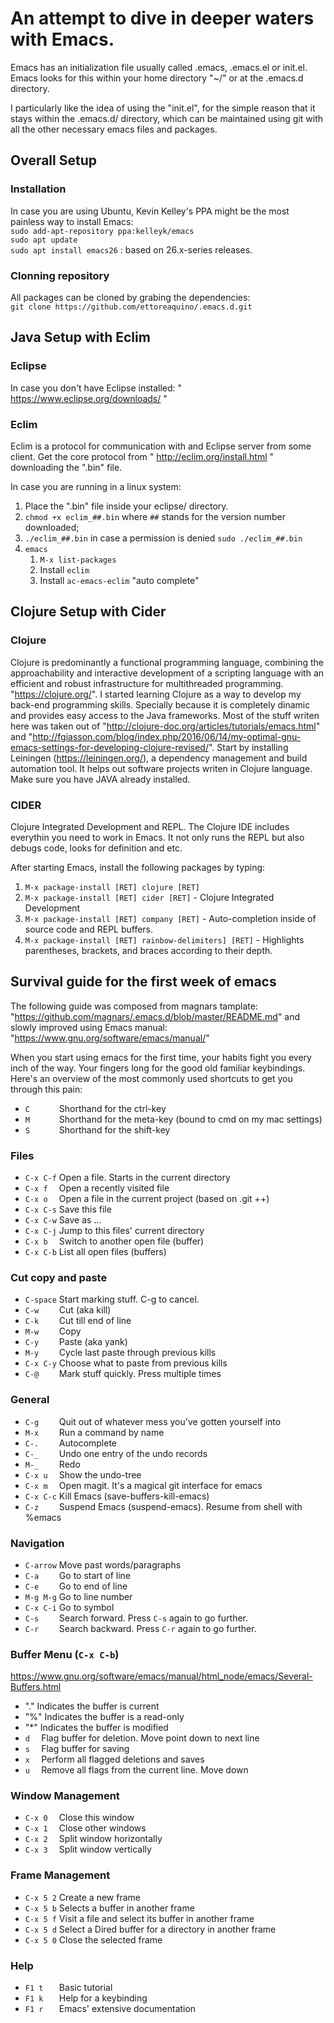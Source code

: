 # An attempt to dive in deeper waters with Emacs.
Emacs has an initialization file usually called .emacs, .emacs.el or init.el.
Emacs looks for this within your home directory "~/" or at the .emacs.d directory.

I particularly like the idea of using the "init.el", for the simple reason that it
stays within the .emacs.d/ directory, which can be maintained using git with all the
other necessary emacs files and packages. 

## Overall Setup
### Installation
In case you are using Ubuntu, Kevin Kelley's PPA might be the most painless way to install Emacs:<br/>
 `sudo add-apt-repository ppa:kelleyk/emacs`<br/>
 `sudo apt update`<br/>
 `sudo apt install emacs26` : based on 26.x-series releases.
### Clonning repository
All packages can be cloned by grabing the dependencies:<br/>
 `git clone https://github.com/ettoreaquino/.emacs.d.git`

## Java Setup with Eclim
### Eclipse
  In case you don't have Eclipse installed: " https://www.eclipse.org/downloads/ "
  
### Eclim
  Eclim is a protocol for communication with and Eclipse server from some client.
  Get the core protocol from " http://eclim.org/install.html " downloading the ".bin" file.

In case you are running in a linux system:
  1. Place the ".bin" file inside your eclipse/ directory.
  2. `chmod +x eclim_##.bin` where `##` stands for the version number downloaded;
  3. `./eclim_##.bin` in case a permission is denied `sudo ./eclim_##.bin`
  4. `emacs`
     1. `M-x list-packages`
     2. Install `eclim`
     3. Install `ac-emacs-eclim` "auto complete"
     
## Clojure Setup with Cider
### Clojure
 Clojure is predominantly a functional programming language, combining the approachability and interactive development of a scripting language with an efficient and robust infrastructure for multithreaded programming. "https://clojure.org/".
 I started learning Clojure as a way to develop my back-end programming skills. Specially because it is completely dinamic and provides easy access to the Java frameworks. Most of the stuff writen here was taken out of "http://clojure-doc.org/articles/tutorials/emacs.html" and "http://fgiasson.com/blog/index.php/2016/06/14/my-optimal-gnu-emacs-settings-for-developing-clojure-revised/". 
 Start by installing Leiningen (https://leiningen.org/), a dependency management and build automation tool. It helps out software projects writen in Clojure language. Make sure you have JAVA already installed.

### CIDER
 Clojure Integrated Development and REPL. The Clojure IDE includes everythin you need to work in Emacs. It not only runs the REPL but also debugs code, looks for definition and etc.
 
 After starting Emacs, install the following packages by typing:
  1. `M-x package-install [RET] clojure [RET]`
  2. `M-x package-install [RET] cider [RET]` - Clojure Integrated Development
  3. `M-x package-install [RET] company [RET]` - Auto-completion inside of source code and REPL buffers.
  4. `M-x package-install [RET] rainbow-delimiters] [RET]` - Highlights parentheses, brackets, and braces according to their depth.

## Survival guide for the first week of emacs
The following guide was composed from magnars tamplate:
 "https://github.com/magnars/.emacs.d/blob/master/README.md"
and slowly improved using Emacs manual:
 "https://www.gnu.org/software/emacs/manual/"

When you start using emacs for the first time, your habits fight you every inch
of the way. Your fingers long for the good old familiar keybindings. Here's an
overview of the most commonly used shortcuts to get you through this pain:

* `C      ` Shorthand for the ctrl-key
* `M      ` Shorthand for the meta-key (bound to cmd on my mac settings)
* `S      ` Shorthand for the shift-key

### Files

* `C-x C-f` Open a file. Starts in the current directory
* `C-x f  ` Open a recently visited file
* `C-x o  ` Open a file in the current project (based on .git ++)
* `C-x C-s` Save this file
* `C-x C-w` Save as ...
* `C-x C-j` Jump to this files' current directory
* `C-x b  ` Switch to another open file (buffer)
* `C-x C-b` List all open files (buffers)

### Cut copy and paste

* `C-space` Start marking stuff. C-g to cancel.
* `C-w    ` Cut (aka kill)
* `C-k    ` Cut till end of line
* `M-w    ` Copy
* `C-y    ` Paste (aka yank)
* `M-y    ` Cycle last paste through previous kills
* `C-x C-y` Choose what to paste from previous kills
* `C-@    ` Mark stuff quickly. Press multiple times

### General

* `C-g    ` Quit out of whatever mess you've gotten yourself into
* `M-x    ` Run a command by name
* `C-.    ` Autocomplete
* `C-_    ` Undo one entry of the undo records
* `M-_    ` Redo
* `C-x u  ` Show the undo-tree
* `C-x m  ` Open magit. It's a magical git interface for emacs
* `C-x C-c` Kill Emacs (save-buffers-kill-emacs)
* `C-z    ` Suspend Emacs (suspend-emacs). Resume from shell with %emacs

### Navigation

* `C-arrow` Move past words/paragraphs
* `C-a    ` Go to start of line
* `C-e    ` Go to end of line
* `M-g M-g` Go to line number
* `C-x C-i` Go to symbol
* `C-s    ` Search forward. Press `C-s` again to go further.
* `C-r    ` Search backward. Press `C-r` again to go further.

### Buffer Menu (`C-x C-b`)
  https://www.gnu.org/software/emacs/manual/html_node/emacs/Several-Buffers.html
* "." Indicates the buffer is current
* "%" Indicates the buffer is a read-only
* "*" Indicates the buffer is modified
* `d  ` Flag buffer for deletion. Move point down to next line
* `s  ` Flag buffer for saving
* `x  ` Perform all flagged deletions and saves
* `u  ` Remove all flags from the current line. Move down

### Window Management

* `C-x 0  ` Close this window
* `C-x 1  ` Close other windows
* `C-x 2  ` Split window horizontally
* `C-x 3  ` Split window vertically

### Frame Management
* `C-x 5 2` Create a new frame
* `C-x 5 b` Selects a buffer in another frame
* `C-x 5 f` Visit a file and select its buffer in another frame
* `C-x 5 d` Select a Dired buffer for a directory in another frame
* `C-x 5 0` Close the selected frame

### Help

* `F1 t   ` Basic tutorial
* `F1 k   ` Help for a keybinding
* `F1 r   ` Emacs' extensive documentation
